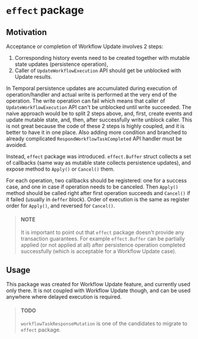 # `effect` package

## Motivation
Acceptance or completion of Workflow Update involves 2 steps:
1. Corresponding history events need to be created together with mutable state updates (persistence operation),
2. Caller of `UpdateWorkflowExecution` API should get be unblocked with Update results.

In Temporal persistence updates are accumulated during execution of operation/handler and actual
write is performed at the very end of the operation. The write operation can fail which means
that caller of `UpdateWorkflowExecution` API can't be unblocked until write succeeded. The naive
approach would be to split 2 steps above, and, first, create events and update mutable state, and, then,
after successfully write unblock caller. This is not great because the code of these 2 steps is highly
coupled, and it is better to have it in one place. Also adding more condition and branched
to already complicated `RespondWorkflowTaskCompleted` API handler must be avoided. 

Instead, `effect` package was introduced. `effect.Buffer` struct collects a set of callbacks
(same way as mutable state collects persistence updates), and expose method to `Apply()` or `Cancel()`
them.

For each operation, two callbacks should be registered: one for a success case, and one in case if
operation needs to be canceled. Then `Apply()` method should be called right after first operation
succeeds and `Cancel()` if it failed (usually in `deffer` block). Order of execution is the same
as register order for `Apply()`, and reversed for `Cancel()`.

> #### NOTE
> It is important to point out that `effect` package doesn't provide any transaction guarantees.
> For example `effect.Buffer` can be partially applied (or not applied at all) after persistence
> operation completed successfully (which is acceptable for a Workflow Update case).  

## Usage
This package was created for Workflow Update feature, and currently used only there. It is not coupled
with Workflow Update though, and can be used anywhere where delayed execution is required. 

> #### TODO
> `workflowTaskResponseMutation` is one of the candidates to migrate to `effect` package.
